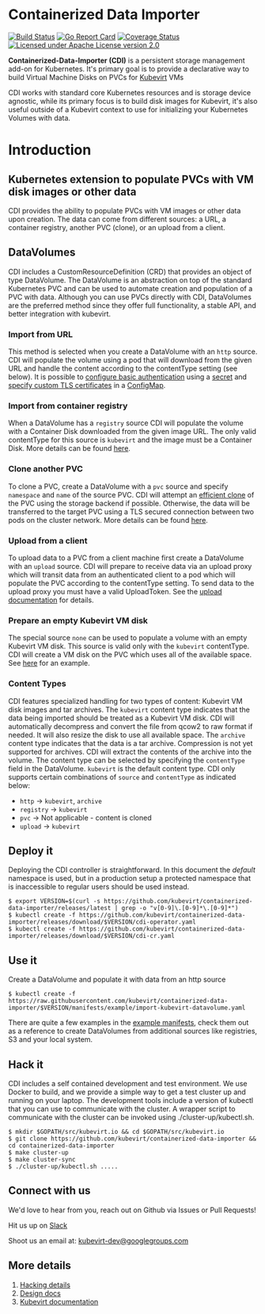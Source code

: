 # Containerized Data Importer

[![Build Status](https://travis-ci.org/kubevirt/containerized-data-importer.svg?branch=master)](https://travis-ci.org/kubevirt/containerized-data-importer)
[![Go Report Card](https://goreportcard.com/badge/github.com/kubevirt/containerized-data-importer)](https://goreportcard.com/report/github.com/kubevirt/containerized-data-importer)
[![Coverage Status](https://img.shields.io/coveralls/kubevirt/containerized-data-importer/master.svg)](https://coveralls.io/github/kubevirt/containerized-data-importer?branch=master)
[![Licensed under Apache License version 2.0](https://img.shields.io/github/license/kubevirt/containerized-data-importer.svg)](https://www.apache.org/licenses/LICENSE-2.0)

**Containerized-Data-Importer (CDI)** is a persistent storage management add-on for Kubernetes.
It's primary goal is to provide a declarative way to build Virtual Machine Disks on PVCs for [Kubevirt](https://github.com/kubevirt/kubevirt) VMs

CDI works with standard core Kubernetes resources and is storage device agnostic, while its primary focus is to build disk images for Kubevirt, it's also useful outside of a Kubevirt context to use for initializing your Kubernetes Volumes with data.


# Introduction

## Kubernetes extension to populate PVCs with VM disk images or other data
CDI provides the ability to populate PVCs with VM images or other data upon creation.  The data can come from different sources: a URL, a container registry, another PVC (clone), or an upload from a client.

## DataVolumes
CDI includes a CustomResourceDefinition (CRD) that provides an object of type DataVolume.  The DataVolume is an abstraction on top of the standard Kubernetes PVC and can be used to automate creation and population of a PVC with data.  Although you can use PVCs directly with CDI, DataVolumes are the preferred method since they offer full functionality, a stable API, and better integration with kubevirt.

### Import from URL

This method is selected when you create a DataVolume with an `http` source.  CDI will populate the volume using a pod that will download from the given URL and handle the content according to the contentType setting (see below).  It is possible to [configure basic authentication](manifests/example/import-kubevirt-datavolume-secret.yaml) using a [secret](manifests/example/endpoint-secret.yaml) and [specify custom TLS certificates](doc/image-from-registry.md#tls-certificate-configuration) in a [ConfigMap](manifests/example/cert-configmap.yaml).

### Import from container registry

When a DataVolume has a `registry` source CDI will populate the volume with a Container Disk downloaded from the given image URL.  The only valid contentType for this source is `kubevirt` and the image must be a Container Disk.  More details can be found [here](doc/image-from-registry.md).

### Clone another PVC

To clone a PVC, create a DataVolume with a `pvc` source and specify `namespace` and `name` of the source PVC.  CDI will attempt an [efficient clone](doc/smart-clone.md) of the PVC using the storage backend if possible.  Otherwise, the data will be transferred to the target PVC using a TLS secured connection between two pods on the cluster network.  More details can be found [here](doc/clone-datavolume.md).

### Upload from a client

To upload data to a PVC from a client machine first create a DataVolume with an `upload` source.  CDI will prepare to receive data via an upload proxy which will transit data from an authenticated client to a pod which will populate the PVC according to the contentType setting.  To send data to the upload proxy you must have a valid UploadToken.  See the [upload documentation](doc/upload.md) for details.

### Prepare an empty Kubevirt VM disk

The special source `none` can be used to populate a volume with an empty Kubevirt VM disk.  This source is valid only with the `kubevirt` contentType.  CDI will create a VM disk on the PVC which uses all of the available space.  See [here](doc/blank-raw-image.md) for an example.

### Content Types

CDI features specialized handling for two types of content: Kubevirt VM disk images and tar archives.  The `kubevirt` content type indicates that the data being imported should be treated as a Kubevirt VM disk.  CDI will automatically decompress and convert the file from qcow2 to raw format if needed.  It will also resize the disk to use all available space.  The `archive` content type indicates that the data is a tar archive. Compression is not yet supported for archives.  CDI will extract the contents of the archive into the volume.  The content type can be selected by specifying the `contentType` field in the DataVolume.  `kubevirt` is the default content type.  CDI only supports certain combinations of `source` and `contentType` as indicated below:

* `http` &rarr; `kubevirt`, `archive`
* `registry` &rarr; `kubevirt`
* `pvc` &rarr; Not applicable - content is cloned
* `upload` &rarr; `kubevirt`


## Deploy it

Deploying the CDI controller is straightforward. In this document the _default_ namespace is used, but in a production setup a protected namespace that is inaccessible to regular users should be used instead.

  ```
  $ export VERSION=$(curl -s https://github.com/kubevirt/containerized-data-importer/releases/latest | grep -o "v[0-9]\.[0-9]*\.[0-9]*")
  $ kubectl create -f https://github.com/kubevirt/containerized-data-importer/releases/download/$VERSION/cdi-operator.yaml
  $ kubectl create -f https://github.com/kubevirt/containerized-data-importer/releases/download/$VERSION/cdi-cr.yaml
  ```

## Use it

Create a DataVolume and populate it with data from an http source

```
$ kubectl create -f https://raw.githubusercontent.com/kubevirt/containerized-data-importer/$VERSION/manifests/example/import-kubevirt-datavolume.yaml
```

There are quite a few examples in the [example manifests](https://github.com/kubevirt/containerized-data-importer/tree/master/manifests/example), check them out as a reference to create DataVolumes from additional sources like registries, S3 and your local system.

## Hack it

CDI includes a self contained development and test environment.  We use Docker to build, and we provide a simple way to get a test cluster up and running on your laptop. The development tools include a version of kubectl that you can use to communicate with the cluster. A wrapper script to communicate with the cluster can be invoked using ./cluster-up/kubectl.sh.

```
$ mkdir $GOPATH/src/kubevirt.io && cd $GOPATH/src/kubevirt.io
$ git clone https://github.com/kubevirt/containerized-data-importer && cd containerized-data-importer
$ make cluster-up
$ make cluster-sync
$ ./cluster-up/kubectl.sh .....
```

## Connect with us

We'd love to hear from you, reach out on Github via Issues or Pull Requests!

Hit us up on [Slack](https://kubernetes.slack.com/messages/virtualization)

Shoot us an email at: kubevirt-dev@googlegroups.com


## More details

1. [Hacking details](hack/README.md#getting-started-for-developers)
1. [Design docs](/doc/design.md#design)
1. [Kubevirt documentation](https://kubevirt.io)
